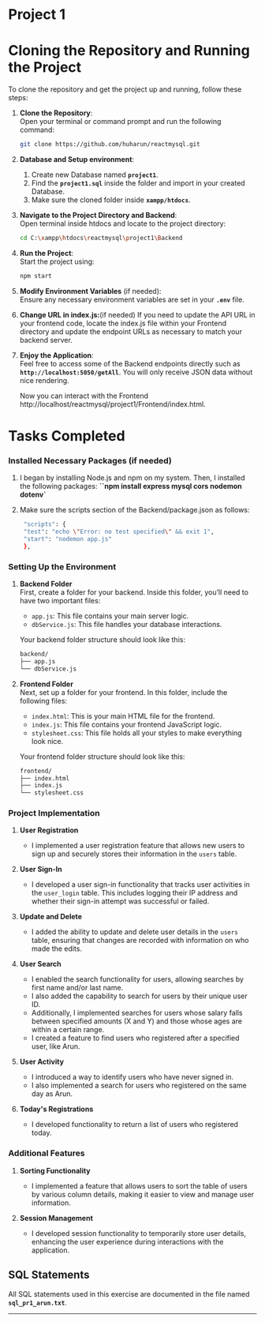 # Project 1

# Cloning the Repository and Running the Project

To clone the repository and get the project up and running, follow these steps:

1. **Clone the Repository**:  
   Open your terminal or command prompt and run the following command:
   ```bash
   git clone https://github.com/huharun/reactmysql.git
   ```

2. **Database and Setup environment**:  
   1. Create new Database named **`project1`**.
   2. Find the **`project1.sql`** inside the folder and import in your created Database.
   3. Make sure the cloned folder inside **`xampp/htdocs`**.

3. **Navigate to the Project Directory and Backend**:  
   Open terminal inside htdocs and locate to the project directory:
   ```bash
   cd C:\xampp\htdocs\reactmysql\project1\Backend
   ```

4. **Run the Project**:  
   Start the project using:
   ```bash
   npm start
   ```

5. **Modify Environment Variables** (if needed):  
   Ensure any necessary environment variables are set in your **`.env`** file.

6. **Change URL in index.js:**(if needed)
If you need to update the API URL in your frontend code, locate the index.js file within your Frontend directory and update the endpoint URLs as necessary to match your backend server.

7. **Enjoy the Application**:  
   Feel free to access some of the Backend endpoints directly such as **`http://localhost:5050/getAll`**. You will only receive JSON data without nice rendering.

   Now you can interact with the Frontend http://localhost/reactmysql/project1/Frontend/index.html.


# **Tasks Completed**

### **Installed Necessary Packages** (if needed)
1. I began by installing Node.js and npm on my system. Then, I installed the following packages: **``npm install express mysql cors nodemon dotenv`**
2. Make sure the scripts section of the Backend/package.json as follows:

   ```bash
    "scripts": {
    "test": "echo \"Error: no test specified\" && exit 1",
    "start": "nodemon app.js"
    }, 
   ```

### **Setting Up the Environment**

1. **Backend Folder**  
   First, create a folder for your backend. Inside this folder, you’ll need to have two important files:
   - `app.js`: This file contains your main server logic.
   - `dbService.js`: This file handles your database interactions.

   Your backend folder structure should look like this:
   ```bash  
   backend/
   ├── app.js
   └── dbService.js
   ```

2. **Frontend Folder**  
   Next, set up a folder for your frontend. In this folder, include the following files:
   - `index.html`: This is your main HTML file for the frontend.
   - `index.js`: This file contains your frontend JavaScript logic.
   - `stylesheet.css`: This file holds all your styles to make everything look nice.

   Your frontend folder structure should look like this:
   ```bash
   frontend/
   ├── index.html
   ├── index.js
   └── stylesheet.css
   ```


### **Project Implementation**

1. **User Registration**
   - I implemented a user registration feature that allows new users to sign up and securely stores their information in the `users` table.

2. **User Sign-In**
   - I developed a user sign-in functionality that tracks user activities in the `user_login` table. This includes logging their IP address and whether their sign-in attempt was successful or failed.

3. **Update and Delete**
   - I added the ability to update and delete user details in the `users` table, ensuring that changes are recorded with information on who made the edits.

4. **User Search**
   - I enabled the search functionality for users, allowing searches by first name and/or last name.
   - I also added the capability to search for users by their unique user ID.
   - Additionally, I implemented searches for users whose salary falls between specified amounts (X and Y) and those whose ages are within a certain range.
   - I created a feature to find users who registered after a specified user, like Arun.

5. **User Activity**
   - I introduced a way to identify users who have never signed in.
   - I also implemented a search for users who registered on the same day as Arun.

6. **Today's Registrations**
   - I developed functionality to return a list of users who registered today.
   
### **Additional Features**

   1. **Sorting Functionality**
      - I implemented a feature that allows users to sort the table of users by various column details, making it easier to view and manage user information.

   2. **Session Management**
      - I developed session functionality to temporarily store user details, enhancing the user experience during interactions with the application.

## **SQL Statements**

   All SQL statements used in this exercise are documented in the file named **`sql_pr1_arun.txt`**.

---


